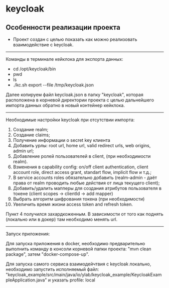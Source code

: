 # keycloak

## Особенности реализации проекта

- Проект создан с целью показать как можно реализовать взаимодействие с keycloak.
_____________

Команды в терминале кейклока для экспорта данных:

- cd /opt/keycloak/bin
- pwd
- ls
- ./kc.sh export --file /tmp/keycloak.json

Далее копируем файл keycloak.json в папку "keycloak", которая расположена в корневой директории проекта с целью дальнейшего импорта данных обратно в новый контейнер кейклока.
_____________


Необходимые настройки keycloak при отсутствии импорта:

1. Создание realm;
2. Создание claims;
3. Получение информации о secret key клиента
4. Добавить урлы: root url, home url, valid redirect urls, web origins, admin url;
5. Добавление ролей пользователей в client, (при необходимости realm). 
6. Bзменения в capability config: on/off client authentication, client account role, direct access grant, standart flow, implicit flow и т.д.;
7. В service accounts roles обязательно добавить (realm-admin - даёт права от realm проводить любые действия от лица текущего client);
8. Добавить/удалить мапперы для создания атрибутов пользователя в токене (client scopes -> clientId -> add mapper)
9. Выбрать алгоритм шифрования токена (при необходимости)
10. Увеличить время жизни access token and refresh token.

Пункт 4 получился захардкоженным. В зависимости от того как поднять (локально или в докер) там необходимо менять url.
_____________

Запуск приложения:

Для запуска приложения в docker, необходимо предварительно выполнить команду в консоли корневой папки проекта: "mvn clean package", затем "docker-compose-up".

Для запуска самого сервиса взаимодейчтвия с keycloak локально, необходимо запустить исполняемый файл:
"keycloak_example/src/main/java/io/ylab/keycloak_example/KeycloakExampleApplication.java" и указать profile: local
